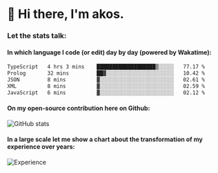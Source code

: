 # 👋 Hi there, I'm akos. 


### Let the stats talk:


#### In which language I code (or edit) day by day (powered by Wakatime): 

<!--START_SECTION:waka-->

```txt
TypeScript   4 hrs 3 mins    ███████████████████▒░░░░░   77.17 %
Prolog       32 mins         ██▓░░░░░░░░░░░░░░░░░░░░░░   10.42 %
JSON         8 mins          ▓░░░░░░░░░░░░░░░░░░░░░░░░   02.61 %
XML          8 mins          ▓░░░░░░░░░░░░░░░░░░░░░░░░   02.59 %
JavaScript   6 mins          ▓░░░░░░░░░░░░░░░░░░░░░░░░   02.12 %
```

<!--END_SECTION:waka-->

#### On my open-source contribution here on Github:
 
![GitHub stats](https://github-readme-stats.vercel.app/api?username=akosbalasko)

#### In a large scale let me show a chart about the transformation of my experience over years:   

![Experience](https://cr-skills-chart-widget.azurewebsites.net/api/api?username=akosbalasko)
